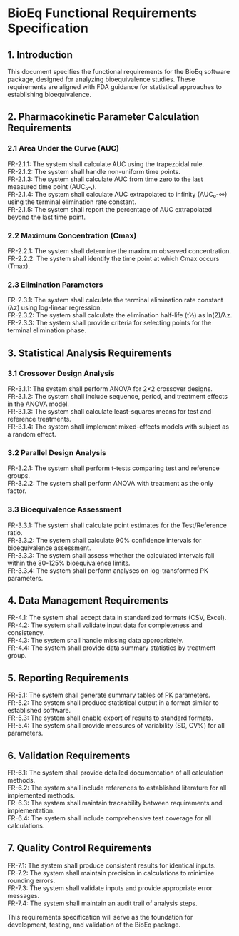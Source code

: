 # BioEq Functional Requirements Specification

## 1. Introduction

This document specifies the functional requirements for the BioEq software package, designed for analyzing bioequivalence studies. These requirements are aligned with FDA guidance for statistical approaches to establishing bioequivalence.

## 2. Pharmacokinetic Parameter Calculation Requirements

### 2.1 Area Under the Curve (AUC)

FR-2.1.1: The system shall calculate AUC using the trapezoidal rule.  
FR-2.1.2: The system shall handle non-uniform time points.  
FR-2.1.3: The system shall calculate AUC from time zero to the last measured time point (AUC₀-ₜ).  
FR-2.1.4: The system shall calculate AUC extrapolated to infinity (AUC₀-∞) using the terminal elimination rate constant.  
FR-2.1.5: The system shall report the percentage of AUC extrapolated beyond the last time point.  

### 2.2 Maximum Concentration (Cmax)

FR-2.2.1: The system shall determine the maximum observed concentration.  
FR-2.2.2: The system shall identify the time point at which Cmax occurs (Tmax).  

### 2.3 Elimination Parameters

FR-2.3.1: The system shall calculate the terminal elimination rate constant (λz) using log-linear regression.  
FR-2.3.2: The system shall calculate the elimination half-life (t½) as ln(2)/λz.  
FR-2.3.3: The system shall provide criteria for selecting points for the terminal elimination phase.  

## 3. Statistical Analysis Requirements

### 3.1 Crossover Design Analysis

FR-3.1.1: The system shall perform ANOVA for 2×2 crossover designs.  
FR-3.1.2: The system shall include sequence, period, and treatment effects in the ANOVA model.  
FR-3.1.3: The system shall calculate least-squares means for test and reference treatments.  
FR-3.1.4: The system shall implement mixed-effects models with subject as a random effect.  

### 3.2 Parallel Design Analysis

FR-3.2.1: The system shall perform t-tests comparing test and reference groups.  
FR-3.2.2: The system shall perform ANOVA with treatment as the only factor.  

### 3.3 Bioequivalence Assessment

FR-3.3.1: The system shall calculate point estimates for the Test/Reference ratio.  
FR-3.3.2: The system shall calculate 90% confidence intervals for bioequivalence assessment.  
FR-3.3.3: The system shall assess whether the calculated intervals fall within the 80-125% bioequivalence limits.  
FR-3.3.4: The system shall perform analyses on log-transformed PK parameters.  

## 4. Data Management Requirements

FR-4.1: The system shall accept data in standardized formats (CSV, Excel).  
FR-4.2: The system shall validate input data for completeness and consistency.  
FR-4.3: The system shall handle missing data appropriately.  
FR-4.4: The system shall provide data summary statistics by treatment group.  

## 5. Reporting Requirements

FR-5.1: The system shall generate summary tables of PK parameters.  
FR-5.2: The system shall produce statistical output in a format similar to established software.  
FR-5.3: The system shall enable export of results to standard formats.  
FR-5.4: The system shall provide measures of variability (SD, CV%) for all parameters.  

## 6. Validation Requirements

FR-6.1: The system shall provide detailed documentation of all calculation methods.  
FR-6.2: The system shall include references to established literature for all implemented methods.  
FR-6.3: The system shall maintain traceability between requirements and implementation.  
FR-6.4: The system shall include comprehensive test coverage for all calculations.  

## 7. Quality Control Requirements

FR-7.1: The system shall produce consistent results for identical inputs.  
FR-7.2: The system shall maintain precision in calculations to minimize rounding errors.  
FR-7.3: The system shall validate inputs and provide appropriate error messages.  
FR-7.4: The system shall maintain an audit trail of analysis steps.  

This requirements specification will serve as the foundation for development, testing, and validation of the BioEq package. 